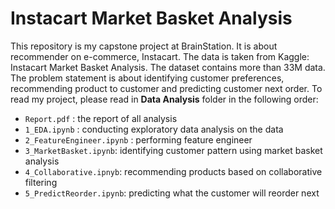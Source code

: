 # Instacart Market Basket Analysis

This repository is my capstone project at BrainStation. It is about recommender on e-commerce, Instacart. The data is taken from Kaggle: Instacart Market Basket Analysis. The dataset contains more than 33M data. The problem statement is about identifying customer preferences, recommending product to customer and predicting customer next order. To read my project, please read in **Data Analysis** folder in the following order:
- `Report.pdf` : the report of all analysis
- `1_EDA.ipynb` : conducting exploratory data analysis on the data
- `2_FeatureEngineer.ipynb` : performing feature engineer 
- `3_MarketBasket.ipynb`: identifying customer pattern using market basket analysis
- `4_Collaborative.ipnyb`: recommending products based on collaborative filtering
- `5_PredictReorder.ipynb`: predicting what the customer will reorder next


